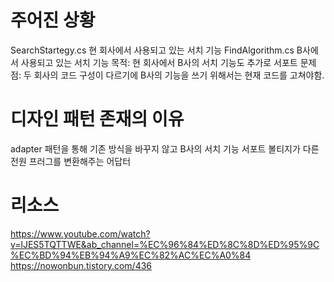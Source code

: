 ﻿# 주어진 상황
SearchStartegy.cs 현 회사에서 사용되고 있는 서치 기능
FindAlgorithm.cs B사에서 사용되고 있는 서치 기능
목적: 현 회사에서 B사의 서치 기능도 추가로 서포트
문제점: 두 회사의 코드 구성이 다르기에 B사의 기능을 쓰기 위해서는 현재 코드를 고쳐야함.

# 디자인 패턴 존재의 이유
adapter 패턴을 통해 기존 방식을 바꾸지 않고 B사의 서치 기능 서포트
볼티지가 다른 전원 프러그를 변환해주는 어답터

# 리소스
https://www.youtube.com/watch?v=lJES5TQTTWE&ab_channel=%EC%96%84%ED%8C%8D%ED%95%9C%EC%BD%94%EB%94%A9%EC%82%AC%EC%A0%84
https://nowonbun.tistory.com/436